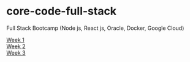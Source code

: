# core-code-full-stack

Full Stack Bootcamp (Node js, React js, Oracle, Docker, Google Cloud)

[Week 1](/week1/README.md "Week 1")
<br>
[Week 2](/week2/README.md "Week 2")
<br>
[Week 3](/week3/README.md "Week 3")
